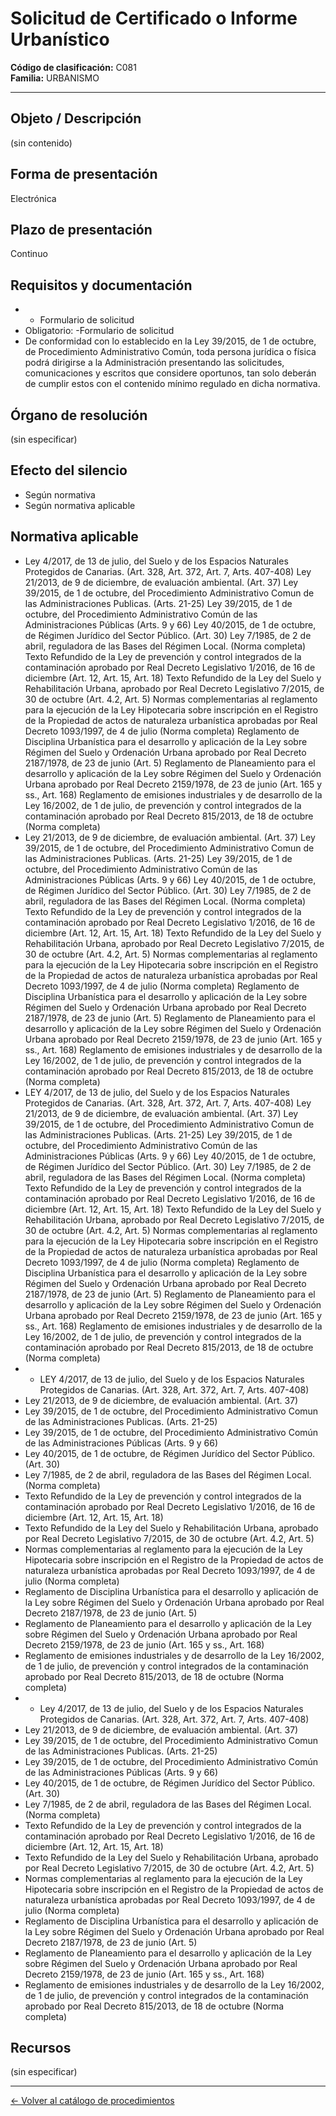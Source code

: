 # Solicitud de Certificado o Informe Urbanístico

**Código de clasificación:** C081  
**Familia:** URBANISMO

---

## Objeto / Descripción

(sin contenido)

## Forma de presentación

Electrónica

## Plazo de presentación

Continuo

## Requisitos y documentación

- - Formulario de solicitud
- Obligatorio:
-Formulario de solicitud
- De conformidad con lo establecido en la Ley 39/2015, de 1 de octubre, de Procedimiento Administrativo Común, toda persona jurídica o física podrá dirigirse a la Administración presentando las solicitudes, comunicaciones y escritos que considere oportunos, tan solo deberán de cumplir estos con el contenido mínimo regulado en dicha normativa.

## Órgano de resolución

(sin especificar)

## Efecto del silencio

- Según normativa
- Según normativa aplicable

## Normativa aplicable

- Ley 4/2017, de 13 de julio, del Suelo y de los Espacios Naturales Protegidos de Canarias. (Art. 328, Art. 372, Art. 7, Arts. 407-408)
Ley 21/2013, de 9 de diciembre, de evaluación ambiental. (Art. 37)
Ley 39/2015, de 1 de octubre, del Procedimiento Administrativo Comun de las Administraciones Publicas. (Arts. 21-25)
Ley 39/2015, de 1 de octubre, del Procedimiento Administrativo Común de las Administraciones Públicas (Arts. 9 y 66)
Ley 40/2015, de 1 de octubre, de Régimen Jurídico del Sector Público. (Art. 30)
Ley 7/1985, de 2 de abril, reguladora de las Bases del Régimen Local. (Norma completa)
Texto Refundido de la Ley de prevención y control integrados de la contaminación aprobado por Real Decreto Legislativo 1/2016, de 16 de diciembre (Art. 12, Art. 15, Art. 18)
Texto Refundido de la Ley del Suelo y Rehabilitación Urbana, aprobado por Real Decreto Legislativo 7/2015, de 30 de octubre (Art. 4.2, Art. 5)
Normas complementarias al reglamento para la ejecución de la Ley Hipotecaria sobre inscripción en el Registro de la Propiedad de actos de naturaleza urbanística aprobadas por Real Decreto 1093/1997, de 4 de julio (Norma completa)
Reglamento de Disciplina Urbanística para el desarrollo y aplicación de la Ley sobre Régimen del Suelo y Ordenación Urbana aprobado por Real Decreto 2187/1978, de 23 de junio (Art. 5)
Reglamento de Planeamiento para el desarrollo y aplicación de la Ley sobre Régimen del Suelo y Ordenación Urbana aprobado por Real Decreto 2159/1978, de 23 de junio (Art. 165 y ss., Art. 168)
Reglamento de emisiones industriales y de desarrollo de la Ley 16/2002, de 1 de julio, de prevención y control integrados de la contaminación aprobado por Real Decreto 815/2013, de 18 de octubre (Norma completa)
- Ley 21/2013, de 9 de diciembre, de evaluación ambiental. (Art. 37)
Ley 39/2015, de 1 de octubre, del Procedimiento Administrativo Comun de las Administraciones Publicas. (Arts. 21-25)
Ley 39/2015, de 1 de octubre, del Procedimiento Administrativo Común de las Administraciones Públicas (Arts. 9 y 66)
Ley 40/2015, de 1 de octubre, de Régimen Jurídico del Sector Público. (Art. 30)
Ley 7/1985, de 2 de abril, reguladora de las Bases del Régimen Local. (Norma completa)
Texto Refundido de la Ley de prevención y control integrados de la contaminación aprobado por Real Decreto Legislativo 1/2016, de 16 de diciembre (Art. 12, Art. 15, Art. 18)
Texto Refundido de la Ley del Suelo y Rehabilitación Urbana, aprobado por Real Decreto Legislativo 7/2015, de 30 de octubre (Art. 4.2, Art. 5)
Normas complementarias al reglamento para la ejecución de la Ley Hipotecaria sobre inscripción en el Registro de la Propiedad de actos de naturaleza urbanística aprobadas por Real Decreto 1093/1997, de 4 de julio (Norma completa)
Reglamento de Disciplina Urbanística para el desarrollo y aplicación de la Ley sobre Régimen del Suelo y Ordenación Urbana aprobado por Real Decreto 2187/1978, de 23 de junio (Art. 5)
Reglamento de Planeamiento para el desarrollo y aplicación de la Ley sobre Régimen del Suelo y Ordenación Urbana aprobado por Real Decreto 2159/1978, de 23 de junio (Art. 165 y ss., Art. 168)
Reglamento de emisiones industriales y de desarrollo de la Ley 16/2002, de 1 de julio, de prevención y control integrados de la contaminación aprobado por Real Decreto 815/2013, de 18 de octubre (Norma completa)
- LEY 4/2017, de 13 de julio, del Suelo y de los Espacios Naturales Protegidos de Canarias. (Art. 328, Art. 372, Art. 7, Arts. 407-408)
Ley 21/2013, de 9 de diciembre, de evaluación ambiental. (Art. 37)
Ley 39/2015, de 1 de octubre, del Procedimiento Administrativo Comun de las Administraciones Publicas. (Arts. 21-25)
Ley 39/2015, de 1 de octubre, del Procedimiento Administrativo Común de las Administraciones Públicas (Arts. 9 y 66)
Ley 40/2015, de 1 de octubre, de Régimen Jurídico del Sector Público. (Art. 30)
Ley 7/1985, de 2 de abril, reguladora de las Bases del Régimen Local. (Norma completa)
Texto Refundido de la Ley de prevención y control integrados de la contaminación aprobado por Real Decreto Legislativo 1/2016, de 16 de diciembre (Art. 12, Art. 15, Art. 18)
Texto Refundido de la Ley del Suelo y Rehabilitación Urbana, aprobado por Real Decreto Legislativo 7/2015, de 30 de octubre (Art. 4.2, Art. 5)
Normas complementarias al reglamento para la ejecución de la Ley Hipotecaria sobre inscripción en el Registro de la Propiedad de actos de naturaleza urbanística aprobadas por Real Decreto 1093/1997, de 4 de julio (Norma completa)
Reglamento de Disciplina Urbanística para el desarrollo y aplicación de la Ley sobre Régimen del Suelo y Ordenación Urbana aprobado por Real Decreto 2187/1978, de 23 de junio (Art. 5)
Reglamento de Planeamiento para el desarrollo y aplicación de la Ley sobre Régimen del Suelo y Ordenación Urbana aprobado por Real Decreto 2159/1978, de 23 de junio (Art. 165 y ss., Art. 168)
Reglamento de emisiones industriales y de desarrollo de la Ley 16/2002, de 1 de julio, de prevención y control integrados de la contaminación aprobado por Real Decreto 815/2013, de 18 de octubre (Norma completa)
- - LEY 4/2017, de 13 de julio, del Suelo y de los Espacios Naturales Protegidos de Canarias. (Art. 328, Art. 372, Art. 7, Arts. 407-408)
- Ley 21/2013, de 9 de diciembre, de evaluación ambiental. (Art. 37)
- Ley 39/2015, de 1 de octubre, del Procedimiento Administrativo Comun de las Administraciones Publicas. (Arts. 21-25)
- Ley 39/2015, de 1 de octubre, del Procedimiento Administrativo Común de las Administraciones Públicas (Arts. 9 y 66)
- Ley 40/2015, de 1 de octubre, de Régimen Jurídico del Sector Público. (Art. 30)
- Ley 7/1985, de 2 de abril, reguladora de las Bases del Régimen Local. (Norma completa)
- Texto Refundido de la Ley de prevención y control integrados de la contaminación aprobado por Real Decreto Legislativo 1/2016, de 16 de diciembre (Art. 12, Art. 15, Art. 18)
- Texto Refundido de la Ley del Suelo y Rehabilitación Urbana, aprobado por Real Decreto Legislativo 7/2015, de 30 de octubre (Art. 4.2, Art. 5)
- Normas complementarias al reglamento para la ejecución de la Ley Hipotecaria sobre inscripción en el Registro de la Propiedad de actos de naturaleza urbanística aprobadas por Real Decreto 1093/1997, de 4 de julio (Norma completa)
- Reglamento de Disciplina Urbanística para el desarrollo y aplicación de la Ley sobre Régimen del Suelo y Ordenación Urbana aprobado por Real Decreto 2187/1978, de 23 de junio (Art. 5)
- Reglamento de Planeamiento para el desarrollo y aplicación de la Ley sobre Régimen del Suelo y Ordenación Urbana aprobado por Real Decreto 2159/1978, de 23 de junio (Art. 165 y ss., Art. 168)
- Reglamento de emisiones industriales y de desarrollo de la Ley 16/2002, de 1 de julio, de prevención y control integrados de la contaminación aprobado por Real Decreto 815/2013, de 18 de octubre (Norma completa)
- - Ley 4/2017, de 13 de julio, del Suelo y de los Espacios Naturales Protegidos de Canarias. (Art. 328, Art. 372, Art. 7, Arts. 407-408)
- Ley 21/2013, de 9 de diciembre, de evaluación ambiental. (Art. 37)
- Ley 39/2015, de 1 de octubre, del Procedimiento Administrativo Comun de las Administraciones Publicas. (Arts. 21-25)
- Ley 39/2015, de 1 de octubre, del Procedimiento Administrativo Común de las Administraciones Públicas (Arts. 9 y 66)
- Ley 40/2015, de 1 de octubre, de Régimen Jurídico del Sector Público. (Art. 30)
- Ley 7/1985, de 2 de abril, reguladora de las Bases del Régimen Local. (Norma completa)
- Texto Refundido de la Ley de prevención y control integrados de la contaminación aprobado por Real Decreto Legislativo 1/2016, de 16 de diciembre (Art. 12, Art. 15, Art. 18)
- Texto Refundido de la Ley del Suelo y Rehabilitación Urbana, aprobado por Real Decreto Legislativo 7/2015, de 30 de octubre (Art. 4.2, Art. 5)
- Normas complementarias al reglamento para la ejecución de la Ley Hipotecaria sobre inscripción en el Registro de la Propiedad de actos de naturaleza urbanística aprobadas por Real Decreto 1093/1997, de 4 de julio (Norma completa)
- Reglamento de Disciplina Urbanística para el desarrollo y aplicación de la Ley sobre Régimen del Suelo y Ordenación Urbana aprobado por Real Decreto 2187/1978, de 23 de junio (Art. 5)
- Reglamento de Planeamiento para el desarrollo y aplicación de la Ley sobre Régimen del Suelo y Ordenación Urbana aprobado por Real Decreto 2159/1978, de 23 de junio (Art. 165 y ss., Art. 168)
- Reglamento de emisiones industriales y de desarrollo de la Ley 16/2002, de 1 de julio, de prevención y control integrados de la contaminación aprobado por Real Decreto 815/2013, de 18 de octubre (Norma completa)

## Recursos

(sin especificar)

---

[← Volver al catálogo de procedimientos](../procedimientos.md)
